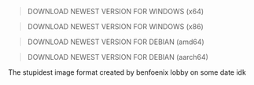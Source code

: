 > DOWNLOAD NEWEST VERSION FOR WINDOWS (x64)

> DOWNLOAD NEWEST VERSION FOR WINDOWS (x86)

> DOWNLOAD NEWEST VERSION FOR DEBIAN (amd64)

> DOWNLOAD NEWEST VERSION FOR DEBIAN (aarch64)


The stupidest image format created by benfoenix lobby on some date idk
